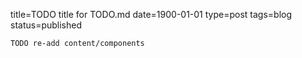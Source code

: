 title=TODO title for TODO.md 
date=1900-01-01
type=post
tags=blog
status=published
~~~~~~
TODO re-add content/components
